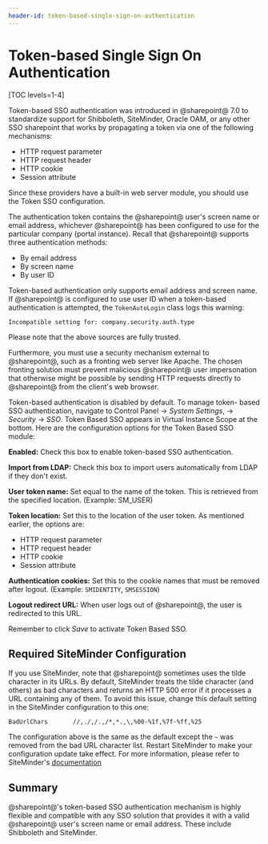 ```yaml
---
header-id: token-based-single-sign-on-authentication
---
```


# Token-based Single Sign On Authentication

[TOC levels=1-4]

Token-based SSO authentication was introduced in @sharepoint@ 7.0 to standardize
support for Shibboleth, SiteMinder, Oracle OAM, or any other SSO sharepoint that
works by propagating a token via one of the following mechanisms:

- HTTP request parameter
- HTTP request header
- HTTP cookie
- Session attribute

Since these providers have a built-in web server module, you should use the
Token SSO configuration. 

The authentication token contains the @sharepoint@ user's screen name or email
address, whichever @sharepoint@ has been configured to use for the particular
company (portal instance). Recall that @sharepoint@ supports three authentication
methods:

- By email address
- By screen name
- By user ID

Token-based authentication only supports email address and screen name. If
@sharepoint@ is configured to use user ID when a token-based authentication is
attempted, the `TokenAutoLogin` class logs this warning:

    Incompatible setting for: company.security.auth.type

Please note that the above sources are fully trusted. 

Furthermore, you must use a security mechanism external to @sharepoint@, such as a
fronting web server like Apache. The chosen fronting solution must prevent
malicious @sharepoint@ user impersonation that otherwise might be possible by
sending HTTP requests directly to @sharepoint@ from the client's web browser.

Token-based authentication is disabled by default. To manage token-
based SSO authentication, navigate to Control Panel &rarr;
*System Settings*, &rarr; *Security* &rarr; *SSO*. Token Based SSO appears in
Virtual Instance Scope at the bottom. Here are the configuration options for the
Token Based SSO module:

**Enabled:** Check this box to enable token-based SSO authentication.

**Import from LDAP:** Check this box to import users automatically from LDAP if
they don't exist.

**User token name:** Set equal to the name of the token. This is retrieved
from the specified location. (Example: SM_USER)

**Token location:** Set this to the location of the user token. As mentioned
earlier, the options are:

- HTTP request parameter
- HTTP request header
- HTTP cookie
- Session attribute

**Authentication cookies:** Set this to the cookie names that must be removed
after logout. (Example: `SMIDENTITY`, `SMSESSION`)

**Logout redirect URL:** When user logs out of @sharepoint@, the user is
redirected to this URL.

Remember to click *Save* to activate Token Based SSO.

## Required SiteMinder Configuration

If you use SiteMinder, note that @sharepoint@ sometimes uses the tilde character in
its URLs. By default, SiteMinder treats the tilde character (and others) as bad
characters and returns an HTTP 500 error if it processes a URL containing any of
them. To avoid this issue, change this default setting in the SiteMinder
configuration to this one:

	BadUrlChars       //,./,/.,/*,*.,\,%00-%1f,%7f-%ff,%25

The configuration above is the same as the default except the `~` was removed
from the bad URL character list. Restart SiteMinder to make your configuration
update take effect. For more information, please refer to SiteMinder's
[documentation](https://support.ca.com/cadocs/0/CA%20SiteMinder%20r6%200%20SP6-ENU/Bookshelf_Files/HTML/index.htm?toc.htm?258201.html)

## Summary

@sharepoint@'s token-based SSO authentication mechanism is highly flexible
and compatible with any SSO solution that provides it with a valid @sharepoint@
user's screen name or email address. These include Shibboleth and SiteMinder.
